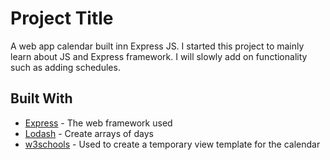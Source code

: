 # Project Title

A web app calendar built inn Express JS. I started this project to mainly learn about JS and Express framework. I will slowly add on functionality
such as adding schedules.

## Built With

* [Express](http:https://expressjs.com/) - The web framework used
* [Lodash](https://lodash.com/) - Create arrays of days
* [w3schools](https://www.w3schools.com/howto/howto_css_calendar.asp) - Used to create a temporary view template for the calendar
